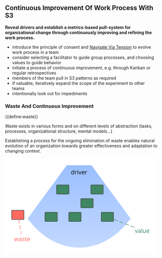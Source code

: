 ## Continuous Improvement Of Work Process With S3

**Reveal drivers and establish a metrics-based pull-system for organizational change through continuously improving and refining the work process.**

-   introduce the principle of consent and [Navigate Via Tension](section:navigate-via-tension) to evolve work process in a team
-   consider selecting a facilitator to guide group processes, and choosing values to guide behavior
-   initiate a process of continuous improvement, e.g. through Kanban or regular retrospectives
-   members of the team pull in S3 patterns as required
-   if valuable, iteratively expand the scope of the experiment to other teams
-   intentionally look out for impediments  

### Waste And Continuous Improvement

{{define:waste}}

Waste exists in various forms and on different levels of abstraction (tasks, processes, organizational structure, mental models...)

Establishing a process for the ongoing elimination of waste enables natural evolution of an organization towards greater effectiveness and adaptation to changing context.

![Drivers, value and vaste](img/workflow-and-value/drivers-value-waste.png)
